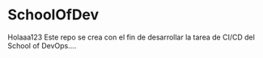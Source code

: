 # SchoolOfDev
Holaaa123
Este repo se crea con el fin de desarrollar la tarea de CI/CD del School of DevOps....
